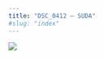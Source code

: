 ```yaml
---
title: "DSC_0412 – SUDA"
#slug: "index"
---
```


[![](/wp-content/2015/05/DSC_0412-300x201.jpg)](/wp-content/2015/05/DSC_0412.jpg)